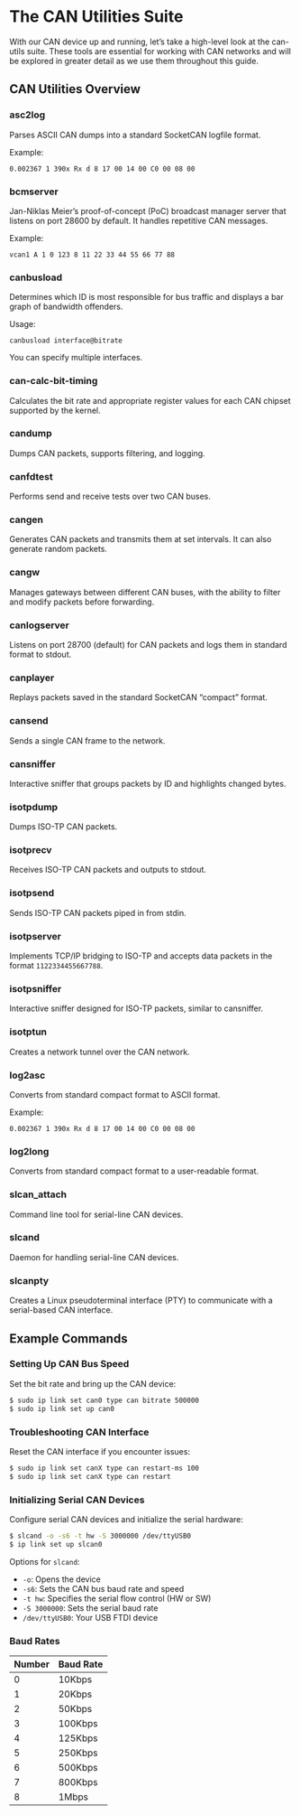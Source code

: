 
# The CAN Utilities Suite

With our CAN device up and running, let’s take a high-level look at the can-utils suite. These tools are essential for working with CAN networks and will be explored in greater detail as we use them throughout this guide.

## CAN Utilities Overview

### asc2log
Parses ASCII CAN dumps into a standard SocketCAN logfile format.

Example:
```
0.002367 1 390x Rx d 8 17 00 14 00 C0 00 08 00
```

### bcmserver
Jan-Niklas Meier’s proof-of-concept (PoC) broadcast manager server that listens on port 28600 by default. It handles repetitive CAN messages.

Example:
```
vcan1 A 1 0 123 8 11 22 33 44 55 66 77 88
```

### canbusload
Determines which ID is most responsible for bus traffic and displays a bar graph of bandwidth offenders.

Usage:
```
canbusload interface@bitrate
```
You can specify multiple interfaces.

### can-calc-bit-timing
Calculates the bit rate and appropriate register values for each CAN chipset supported by the kernel.

### candump
Dumps CAN packets, supports filtering, and logging.

### canfdtest
Performs send and receive tests over two CAN buses.

### cangen
Generates CAN packets and transmits them at set intervals. It can also generate random packets.

### cangw
Manages gateways between different CAN buses, with the ability to filter and modify packets before forwarding.

### canlogserver
Listens on port 28700 (default) for CAN packets and logs them in standard format to stdout.

### canplayer
Replays packets saved in the standard SocketCAN “compact” format.

### cansend
Sends a single CAN frame to the network.

### cansniffer
Interactive sniffer that groups packets by ID and highlights changed bytes.

### isotpdump
Dumps ISO-TP CAN packets.

### isotprecv
Receives ISO-TP CAN packets and outputs to stdout.

### isotpsend
Sends ISO-TP CAN packets piped in from stdin.

### isotpserver
Implements TCP/IP bridging to ISO-TP and accepts data packets in the format `1122334455667788`.

### isotpsniffer
Interactive sniffer designed for ISO-TP packets, similar to cansniffer.

### isotptun
Creates a network tunnel over the CAN network.

### log2asc
Converts from standard compact format to ASCII format.

Example:
```
0.002367 1 390x Rx d 8 17 00 14 00 C0 00 08 00
```

### log2long
Converts from standard compact format to a user-readable format.

### slcan_attach
Command line tool for serial-line CAN devices.

### slcand
Daemon for handling serial-line CAN devices.

### slcanpty
Creates a Linux pseudoterminal interface (PTY) to communicate with a serial-based CAN interface.

## Example Commands

### Setting Up CAN Bus Speed
Set the bit rate and bring up the CAN device:
```bash
$ sudo ip link set can0 type can bitrate 500000
$ sudo ip link set up can0
```

### Troubleshooting CAN Interface
Reset the CAN interface if you encounter issues:
```bash
$ sudo ip link set canX type can restart-ms 100
$ sudo ip link set canX type can restart
```

### Initializing Serial CAN Devices
Configure serial CAN devices and initialize the serial hardware:
```bash
$ slcand -o -s6 -t hw -S 3000000 /dev/ttyUSB0
$ ip link set up slcan0
```
Options for `slcand`:
- `-o`: Opens the device
- `-s6`: Sets the CAN bus baud rate and speed
- `-t hw`: Specifies the serial flow control (HW or SW)
- `-S 3000000`: Sets the serial baud rate
- `/dev/ttyUSB0`: Your USB FTDI device

### Baud Rates
| Number | Baud Rate |
|--------|-----------|
| 0      | 10Kbps    |
| 1      | 20Kbps    |
| 2      | 50Kbps    |
| 3      | 100Kbps   |
| 4      | 125Kbps   |
| 5      | 250Kbps   |
| 6      | 500Kbps   |
| 7      | 800Kbps   |
| 8      | 1Mbps     |

